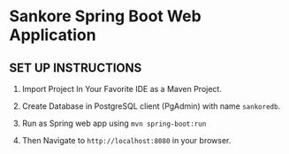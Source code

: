 # Sankore Spring Boot Web Application

## SET UP INSTRUCTIONS

1. Import Project In Your Favorite IDE as a Maven Project.

2. Create Database in PostgreSQL client (PgAdmin) with name `sankoredb`.

3. Run as Spring web app using `mvn spring-boot:run` 

4. Then Navigate to `http://localhost:8080` in your browser.